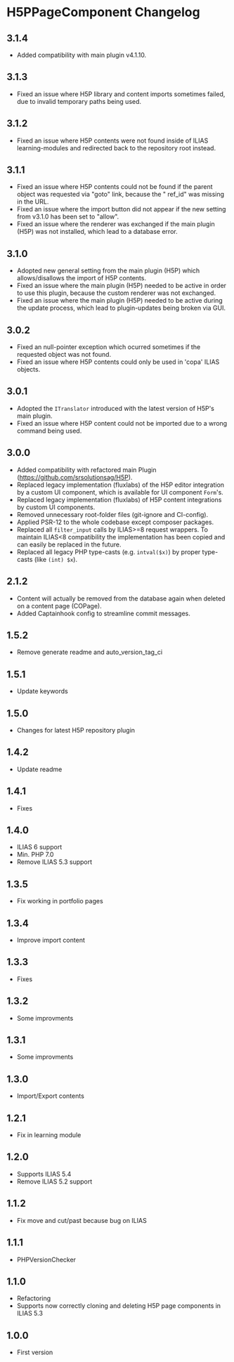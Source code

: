 # H5PPageComponent Changelog

## 3.1.4

- Added compatibility with main plugin v4.1.10.

## 3.1.3

- Fixed an issue where H5P library and content imports sometimes failed, due to invalid temporary paths being used.

## 3.1.2

- Fixed an issue where H5P contents were not found inside of ILIAS learning-modules and redirected back to the
  repository root instead.

## 3.1.1

- Fixed an issue where H5P contents could not be found if the parent object was requested via "goto" link, because the "
  ref_id" was missing in the URL.
- Fixed an issue where the import button did not appear if the new setting from v3.1.0 has been set to "allow".
- Fixed an issue where the renderer was exchanged if the main plugin (H5P) was not installed, which lead to a database
  error.

## 3.1.0

- Adopted new general setting from the main plugin (H5P) which allows/disallows the import of H5P contents.
- Fixed an issue where the main plugin (H5P) needed to be active in order to use this plugin, because the custom
  renderer was not exchanged.
- Fixed an issue where the main plugin (H5P) needed to be active during the update process, which lead to plugin-updates
  being broken via GUI.

## 3.0.2

- Fixed an null-pointer exception which ocurred sometimes if the requested object was not found.
- Fixed an issue where H5P contents could only be used in 'copa' ILIAS objects.

## 3.0.1

- Adopted the `ITranslator` introduced with the latest version of H5P's main plugin.
- Fixed an issue where H5P content could not be imported due to a wrong command being used.

## 3.0.0

- Added compatibility with refactored main Plugin (https://github.com/srsolutionsag/H5P).
- Replaced legacy implementation (fluxlabs) of the H5P editor integration by a custom UI component, which is available
  for UI component `Form`'s.
- Replaced legacy implementation (fluxlabs) of H5P content integrations by custom UI components.
- Removed unnecessary root-folder files (git-ignore and CI-config).
- Applied PSR-12 to the whole codebase except composer packages.
- Replaced all `filter_input` calls by ILIAS>=8 request wrappers. To maintain ILIAS<8 compatibility the implementation
  has been copied and can easily be replaced in the future.
- Replaced all legacy PHP type-casts (e.g. `intval($x)`) by proper type-casts (like `(int) $x`).

## 2.1.2

- Content will actually be removed from the database again when deleted on a content page (COPage).
- Added Captainhook config to streamline commit messages.

## 1.5.2

- Remove generate readme and auto_version_tag_ci

## 1.5.1

- Update keywords

## 1.5.0

- Changes for latest H5P repository plugin

## 1.4.2

- Update readme

## 1.4.1

- Fixes

## 1.4.0

- ILIAS 6 support
- Min. PHP 7.0
- Remove ILIAS 5.3 support

## 1.3.5

- Fix working in portfolio pages

## 1.3.4

- Improve import content

## 1.3.3

- Fixes

## 1.3.2

- Some improvments

## 1.3.1

- Some improvments

## 1.3.0

- Import/Export contents

## 1.2.1

- Fix in learning module

## 1.2.0

- Supports ILIAS 5.4
- Remove ILIAS 5.2 support

## 1.1.2

- Fix move and cut/past because bug on ILIAS

## 1.1.1

- PHPVersionChecker

## 1.1.0

- Refactoring
- Supports now correctly cloning and deleting H5P page components in ILIAS 5.3

## 1.0.0

- First version
